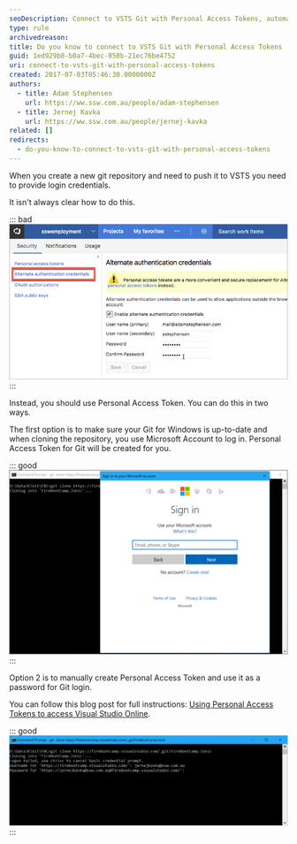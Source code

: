 ```yaml
---
seoDescription: Connect to VSTS Git with Personal Access Tokens, automate your workflow and secure access to Visual Studio Online projects.
type: rule
archivedreason:
title: Do you know to connect to VSTS Git with Personal Access Tokens
guid: 1ed929b8-b0a7-4bec-850b-21ec76be4752
uri: connect-to-vsts-git-with-personal-access-tokens
created: 2017-07-03T05:46:30.0000000Z
authors:
  - title: Adam Stephensen
    url: https://ww.ssw.com.au/people/adam-stephensen
  - title: Jernej Kavka
    url: https://ww.ssw.com.au/people/jernej-kavka
related: []
redirects:
  - do-you-know-to-connect-to-vsts-git-with-personal-access-tokens
---
```


When you create a new git repository and need to push it to VSTS you need to provide login credentials.

It isn't always clear how to do this.

<!--endintro-->

::: bad  
![Figure: Bad Example - Alternate  Authentication Credentials should not be used. When you change the password it invalidates all projects and can't be scoped to limit access to your Team Services data](vsts-alternative-login.png)  
:::

Instead, you should use Personal Access Token. You can do this in two ways.

The first option is to make sure your Git for Windows is up-to-date and when cloning the repository, you use Microsoft Account to log in. Personal Access Token for Git will be created for you.

::: good  
![Figure: Good Example - Windows for Git credential manager will automatically create Personal Access Token for Git](git-credentials-personal-access-token.png)  
:::

Option 2 is to manually create Personal Access Token and use it as a password for Git login.

You can follow this blog post for full instructions: [Using Personal Access Tokens to access Visual Studio Online](https://roadtoalm.com/2015/07/22/using-personal-access-tokens-to-access-visual-studio-online/).

::: good  
![Figure: Good Example - You can also manually enter Personal Access Token into password section if the credential manager doesn't work](git-credentials-personal-access-token-manual.png)  
:::
